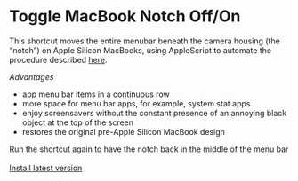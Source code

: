 # Toggle MacBook Notch Off/On

This shortcut moves the entire menubar beneath the camera housing (the “notch”) on Apple Silicon MacBooks, using AppleScript to automate the procedure described [here](https://apple.stackexchange.com/questions/432284/make-macbook-pro-as-if-there-is-no-notch/472341#472341).

_Advantages_

- app menu bar items in a continuous row
- more space for menu bar apps, for example, system stat apps
- enjoy screensavers without the constant presence of an annoying black object at the top of the screen
- restores the original pre-Apple Silicon MacBook design

Run the shortcut again to have the notch back in the middle of the menu bar
\
\
[Install latest version](https://github.com/paralevel/toggle-macbook-notch.shortcut/releases)
